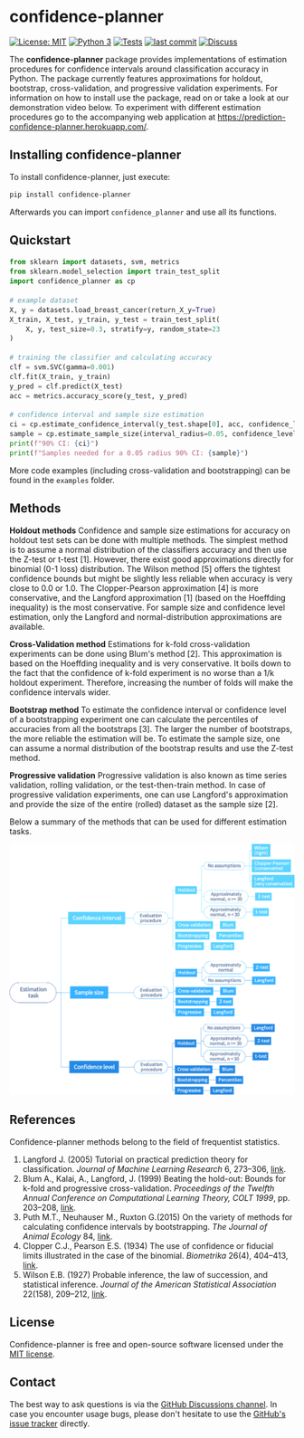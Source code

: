 # confidence-planner

[![License: MIT](https://img.shields.io/badge/License-MIT-yellow.svg)](https://opensource.org/licenses/MIT)
[![Python 3](https://img.shields.io/badge/python-3-blue.svg)](https://www.python.org/downloads/)
[![Tests](https://github.com/dabrze/confidence-planner/actions/workflows/Tests.yml/badge.svg?branch=main)](https://github.com/dabrze/confidence-planner/actions/workflows/Tests.yml)
[![last commit](https://img.shields.io/github/last-commit/dabrze/confidence-planner)](https://github.com/dabrze/confidence-planner/commits/)
[![Discuss](https://img.shields.io/github/discussions/dabrze/confidence-planner)](https://github.com/dabrze/confidence-planner/discussions)

The **confidence-planner** package provides implementations of estimation procedures for confidence intervals 
around classification accuracy in Python. The package currently features approximations for holdout, bootstrap,
cross-validation, and progressive validation experiments. For information on how to install use the package, 
read on or take a look at our demonstration video below. To experiment with different estimation procedures go to the 
accompanying web application at https://prediction-confidence-planner.herokuapp.com/. 

## Installing confidence-planner

To install confidence-planner, just execute:

```bash
pip install confidence-planner
```

Afterwards you can import `confidence_planner` and use all its functions.

## Quickstart

```python
from sklearn import datasets, svm, metrics
from sklearn.model_selection import train_test_split
import confidence_planner as cp

# example dataset
X, y = datasets.load_breast_cancer(return_X_y=True)
X_train, X_test, y_train, y_test = train_test_split(
    X, y, test_size=0.3, stratify=y, random_state=23
)

# training the classifier and calculating accuracy
clf = svm.SVC(gamma=0.001)
clf.fit(X_train, y_train)
y_pred = clf.predict(X_test)
acc = metrics.accuracy_score(y_test, y_pred)

# confidence interval and sample size estimation
ci = cp.estimate_confidence_interval(y_test.shape[0], acc, confidence_level=0.90)
sample = cp.estimate_sample_size(interval_radius=0.05, confidence_level=0.90)
print(f"90% CI: {ci}")
print(f"Samples needed for a 0.05 radius 90% CI: {sample}")
```

More code examples (including cross-validation and bootstrapping) can be found in the `examples` folder.

## Methods

**Holdout methods** Confidence and sample size estimations for accuracy on holdout test sets can be done with multiple methods.
The simplest method is to assume a normal distribution of the classifiers accuracy and then use the Z-test or t-test \[1\]. However,
there exist good approximations directly for binomial (0-1 loss) distribution. The Wilson method \[5\] offers the tightest confidence bounds
but might be slightly less reliable when accuracy is very close to 0.0 or 1.0. The Clopper-Pearson approximation \[4\] is more conservative, and the
Langford approximation \[1\] (based on the Hoeffding inequality) is the most conservative. For sample size and confidence level 
estimation, only the Langford and normal-distribution approximations are available.

**Cross-Validation method** Estimations for k-fold cross-validation experiments can be done using Blum's method \[2\]. This
 approximation is based on the Hoeffding inequality and is very conservative. It boils down to the fact that the confidence
 of k-fold experiment is no worse than a 1/k holdout experiment. Therefore, increasing the number of folds will make the
 confidence intervals wider.
 
**Bootstrap method** To estimate the confidence interval or confidence level of a bootstrapping experiment one can calculate
the percentiles of accuracies from all the bootstraps \[3\]. The larger the number of bootstraps, the more reliable the estimation will be. 
To estimate the sample size, one can assume a normal distribution of the bootstrap results and use the Z-test method.

**Progressive validation** Progressive validation is also known as time series validation, rolling validation, or the 
test-then-train method. In case of progressive validation experiments, one can use Langford's approximation and 
provide the size of the entire (rolled) dataset as the sample size \[2\].

Below a summary of the methods that can be used for different estimation tasks.

![Map of estimation methods](examples/img/map.svg)

## References

Confidence-planner methods belong to the field of frequentist statistics.

1. Langford J. (2005) Tutorial on practical prediction theory for classification. *Journal of Machine Learning Research* 6, 273–306, [link](https://www.jmlr.org/papers/volume6/langford05a/langford05a.pdf).
2. Blum A., Kalai, A., Langford, J. (1999) Beating the hold-out: Bounds for k-fold and progressive cross-validation. *Proceedings of the Twelfth Annual Conference on Computational Learning Theory, COLT 1999*, pp. 203–208, [link](https://www.ri.cmu.edu/pub_files/pub1/blum_a_1999_1/blum_a_1999_1.pdf).
3. Puth M.T., Neuhauser M., Ruxton G.(2015) On the variety of methods for calculating confidence intervals by bootstrapping. *The Journal of Animal Ecology* 84, [link](https://doi.org/10.1111/1365-2656.12382).
4. Clopper C.J., Pearson E.S. (1934) The use of confidence or fiducial limits illustrated in the case of the binomial. *Biometrika* 26(4), 404–413, [link](http://www.jstor.org/stable/2331986).
5. Wilson E.B. (1927) Probable inference, the law of succession, and statistical inference. *Journal of the American Statistical Association* 22(158), 209–212, [link](http://www.jstor.org/stable/2276774).

## License 

Confidence-planner is free and open-source software licensed under the [MIT license](https://opensource.org/licenses/MIT).

## Contact

The best way to ask questions is via the [GitHub Discussions channel](https://github.com/dabrze/confidence-planner/discussions). 
In case you encounter usage bugs, please don't hesitate to use the [GitHub's issue tracker](https://github.com/dabrze/confidence-planner/issues) directly. 
